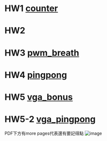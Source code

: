 # HW1  [counter](https://www.youtube.com/shorts/73Q8eGjqQkQ)


# HW2

# HW3  [pwm_breath](https://youtube.com/shorts/ERdG7_-1m0k?si=1AEDhDLYroMPUOqn)

# HW4  [pingpong](https://youtube.com/shorts/tOnv0RMuBEo?si=bTVY1dGMhjbBNnCr)

# HW5  [vga_bonus](https://www.youtube.com/watch?v=AdTL2_zqUU8)

# HW5-2 [vga_pingpong](https://www.youtube.com/watch?v=OKdsW8d9eu4)


PDF下方有more pages代表還有要記得點
![image](https://github.com/user-attachments/assets/ec38545f-94be-437d-8a51-3075212f07d5)
